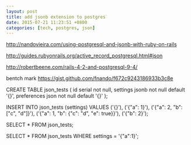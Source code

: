 ```yaml
---
layout: post
title: add jsonb extension to postgres
date: 2015-07-21 11:23:51 +0800
categories: [tech, postgres, json]
---
```


http://nandovieira.com/using-postgresql-and-jsonb-with-ruby-on-rails

http://guides.rubyonrails.org/active_record_postgresql.html#json

http://robertbeene.com/rails-4-2-and-postgresql-9-4/

bentch mark
https://gist.github.com/fnando/f672c9243186933b3c8e

CREATE TABLE json_tests (
  id serial not null,
  settings jsonb not null default '{}',
  preferences json not null default '{}'
);

INSERT INTO json_tests (settings) VALUES
  ('{}'),
  ('{"a": 1}'),
  ('{"a": 2, "b": ["c", "d"]}'),
  ('{"a": 1, "b": {"c": "d", "e": true}}'),
  ('{"b": 2}');


  SELECT * FROM json_tests;

  SELECT * FROM json_tests WHERE settings = '{"a":1}';

